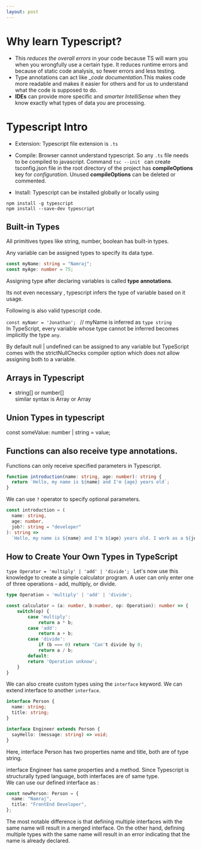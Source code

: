 ```yaml
---
layout: post
---
```


# Why learn Typescript?

- This _reduces the overall errors_ in your code because TS will warn you when you wrongfully use a certain type. It reduces runtime errors and because of static code analysis, so fewer errors and less testing.
- Type annotations can act like \__code documentation_.This makes code more readable and makes it easier for others and for us to understand what the code is supposed to do.
- **IDEs** can provide more specific and _smarter IntelliSense_ when they know exactly what types of data you are processing.

# Typescript Intro

- Extension: Typescript file extension is `.ts`

- Compile: Browser cannot understand typescript. So any `.ts` file needs to be compiled to javascript. Command `tsc --init ` can create tsconfig.json file in the root directory of the project has **compileOptions** key for _configuration_. Unused **compileOptions** can be deleted or commented.

- Install: Typescript can be installed globally or locally using

```
npm install -g typescript
npm install --save-dev typescript
```

## Built-in Types

All primitives types like string, number, boolean has built-in types.

Any variable can be assigned types to specify its data type.

```ts
const myName: string = "Namraj";
const myAge: number = 75;
```

Assigning type after declaring variables is called **type annotations**.

Its not even necessary , typescript infers the type of variable based on it usage.

Following is also valid typescript code.

`const myNamr = 'Jonathan'; `
// myName is inferred as `type string `  
In TypeScript, every variable whose type cannot be inferred becomes implicitly the type `any`.

By default null | undefined can be assigned to any variable but TypeScript comes with the strictNullChecks compiler option which does not allow assigning both to a variable.

## Arrays in Typescript

- string[] or number[]  
  similar syntax is Array<number> or Array<string>

## Union Types in typescript

const someValue: number | string = value;

## Functions can also receive type annotations.

Functions can only receive specified parameters in Typescript.

```ts
function introduction(name: string, age: number): string {
  return `Hello, my name is ${name} and I'm {age} years old`;
}
```

We can use `?` operator to specify optional parameters.

```ts
const introduction = (
  name: string,
  age: number,
  job?: string = "developer"
): string =>
  `Hello, my name is ${name} and I'm ${age} years old. I work as a ${job}`;
```

## How to Create Your Own Types in TypeScript

`type Operator = 'multiply' | 'add' | 'divide'; `
Let's now use this knowledge to create a simple calculator program. A user can only enter one of three operations - add, multiply, or divide.

```ts
type Operation = 'multiply' | 'add' | 'divide';

const calculator = (a: number, b:number, op: Operation): number => {
    switch(op) {
        case 'multiply':
            return a * b;
        case 'add':
            return a + b;
        case 'divide':
            if (b === 0) return 'Can't divide by 0;
            return a / b;
        default:
        return 'Operation unknow';
    }
}
```

We can also create custom types using the `interface` keyword. We can extend interface to another `interface`.

```ts
interface Person {
  name: string;
  title: string;
}

interface Engineer extends Person {
  sayHello: (message: string) => void;
}
```

Here, interface Person has two properties name and title, both are of type string.

interface Engineer has same properties and a method. Since Typescript is structurally typed language, both interfaces are of same type.  
We can use our defined interface as :

```ts
const newPerson: Person = {
  name: "Namraj",
  title: "FrontEnd Developer",
};
```

The most notable difference is that defining multiple interfaces with the same name will result in a merged interface. On the other hand, defining multiple types with the same name will result in an error indicating that the name is already declared.

